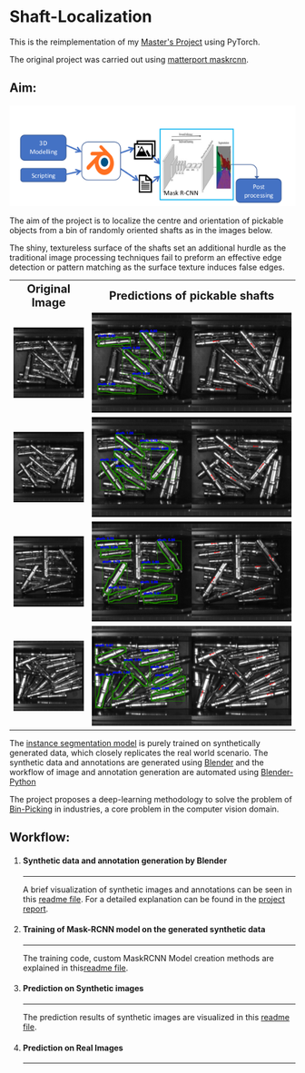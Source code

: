 # Shaft-Localization

This is the reimplementation of my <a href = "https://github.com/SriniMaiya/Shaft-Localization/blob/main/readme_files/report/SriniPrakashMaiya__923123__ProjectReport-Final.pdf" target="_blank"> Master's Project</a>  using PyTorch.

The original project was carried out using [matterport maskrcnn]("https://github.com/matterport/Mask_RCNN).
## Aim:

<p align="center">
  <img src="https://github.com/SriniMaiya/Shaft-Localization/blob/main/readme_files/Images/workflow.png" />
</p>

The aim of the project is to localize the centre and orientation of pickable objects from a bin of randomly oriented shafts as in the images below. 

The shiny, textureless surface of the shafts set an additional hurdle as the traditional image processing techniques fail to preform an effective edge detection or pattern matching as the surface texture induces false edges.

<table>
<tr>
    <th><b style="font-size:20px; text-align: center;" > Original Image </b> </th>
    <th><b style="font-size:20px; text-align: center;"> Predictions of pickable shafts </b> </th>
</tr>

<tr>
    <td><img src="https://github.com/SriniMaiya/Shaft-Localization/blob/main/readme_files/image_0006.bmp"  width="100%"></img></td>
    <td><img src="https://github.com/SriniMaiya/Shaft-Localization/blob/main/readme_files/image_0006_pred.bmp" width="100%"></img> </td>
</tr>

<tr>
    <td><img src="https://github.com/SriniMaiya/Shaft-Localization/blob/main/readme_files/image_0004.bmp"  width="100%"></img></td>
    <td><img src="https://github.com/SriniMaiya/Shaft-Localization/blob/main/readme_files/image_0004_pred.bmp" width="100%"></img> </td>
</tr>

<tr>
    <td><img src="https://github.com/SriniMaiya/Shaft-Localization/blob/main/readme_files/image_00028.bmp"  width="100%"></img></td>
    <td><img src="https://github.com/SriniMaiya/Shaft-Localization/blob/main/readme_files/image_00028_pred.bmp" width="100%"></img> </td>
</tr>

<tr>
    <td><img src="https://github.com/SriniMaiya/Shaft-Localization/blob/main/readme_files/image_000149.bmp"  width="100%"></img></td>
    <td><img src="https://github.com/SriniMaiya/Shaft-Localization/blob/main/readme_files/image_000149_pred.bmp" width="100%"></img> </td>
</tr>


</table>


The [instance segmentation model](https://arxiv.org/abs/1703.06870) is purely trained on synthetically generated data, which closely replicates the real world scenario. The synthetic data and annotations are generated using [Blender](https://www.blender.org/) and the workflow of image and annotation generation are automated using [Blender-Python](https://docs.blender.org/api/current/info_overview.html)


The project proposes a deep-learning methodology to solve the problem of [Bin-Picking](https://www.ipa.fraunhofer.de/en/expertise/robot-and-assistive-systems/intralogistics-and-material-flow/separation-processes-using-robots-bin-picking.html) in industries, a core problem in the computer vision domain. 

## Workflow: 
 


1. #### Synthetic data and annotation generation by Blender
   ----
    
    A brief visualization of synthetic images and annotations can be seen in this [readme file](/readme_files/Synthetic_Data.md). For a detailed explanation can be found in the [project report]("readme_files/../readme_files/report/SriniPrakashMaiya__923123__ProjectReport-Final.pdf").

2. #### Training of Mask-RCNN model on the generated synthetic data 
   ----
   
   The training code, custom MaskRCNN Model creation methods are explained in this[readme file](/readme_files/training.md).

3. #### Prediction on Synthetic images
   ----
   
   The prediction results of synthetic images are visualized in this [readme file](readme_files/prediction_syn.md).

4. #### Prediction on Real Images
   ----
    

